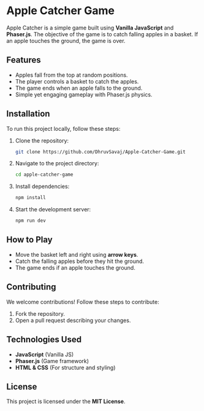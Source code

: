 # Apple Catcher Game

Apple Catcher is a simple game built using **Vanilla JavaScript** and **Phaser.js**. The objective of the game is to catch falling apples in a basket. If an apple touches the ground, the game is over.

## Features
- Apples fall from the top at random positions.
- The player controls a basket to catch the apples.
- The game ends when an apple falls to the ground.
- Simple yet engaging gameplay with Phaser.js physics.

## Installation
To run this project locally, follow these steps:

1. Clone the repository:
   ```sh
   git clone https://github.com/DhruvSavaj/Apple-Catcher-Game.git
   ```
2. Navigate to the project directory:
   ```sh
   cd apple-catcher-game
   ```
3. Install dependencies:
   ```sh
   npm install
   ```
4. Start the development server:
   ```sh
   npm run dev
   ```

## How to Play
- Move the basket left and right using **arrow keys**.
- Catch the falling apples before they hit the ground.
- The game ends if an apple touches the ground.

## Contributing
We welcome contributions! Follow these steps to contribute:

1. Fork the repository.
2. Open a pull request describing your changes.

## Technologies Used
- **JavaScript** (Vanilla JS)
- **Phaser.js** (Game framework)
- **HTML & CSS** (For structure and styling)

## License
This project is licensed under the **MIT License**.

